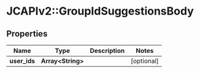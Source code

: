 # JCAPIv2::GroupIdSuggestionsBody

## Properties
Name | Type | Description | Notes
------------ | ------------- | ------------- | -------------
**user_ids** | **Array&lt;String&gt;** |  | [optional] 

